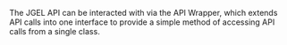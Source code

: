 The JGEL API can be interacted with via the API Wrapper, which extends API calls into one interface to provide a simple method of accessing API calls from a single class.
